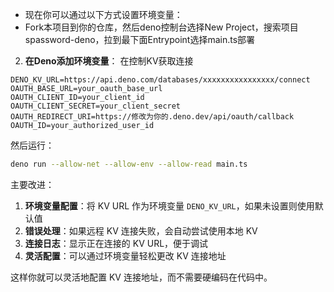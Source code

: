 - 现在你可以通过以下方式设置环境变量：
- Fork本项目到你的仓库，然后deno控制台选择New Project，搜索项目spassword-deno，拉到最下面Entrypoint选择main.ts部署

2. **在Deno添加环境变量**：
在控制KV获取连接
```env
DENO_KV_URL=https://api.deno.com/databases/xxxxxxxxxxxxxxxx/connect
OAUTH_BASE_URL=your_oauth_base_url
OAUTH_CLIENT_ID=your_client_id
OAUTH_CLIENT_SECRET=your_client_secret
OAUTH_REDIRECT_URI=https://修改为你的.deno.dev/api/oauth/callback
OAUTH_ID=your_authorized_user_id
```

然后运行：
```bash
deno run --allow-net --allow-env --allow-read main.ts
```

主要改进：

1. **环境变量配置**：将 KV URL 作为环境变量 `DENO_KV_URL`，如果未设置则使用默认值
2. **错误处理**：如果远程 KV 连接失败，会自动尝试使用本地 KV
3. **连接日志**：显示正在连接的 KV URL，便于调试
4. **灵活配置**：可以通过环境变量轻松更改 KV 连接地址

这样你就可以灵活地配置 KV 连接地址，而不需要硬编码在代码中。

